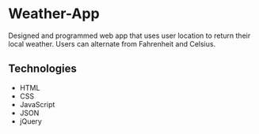 # Weather-App

Designed and programmed web app that uses user location to return their local weather. Users can alternate from Fahrenheit and Celsius. 

## Technologies
- HTML
- CSS
- JavaScript
- JSON 
- jQuery
